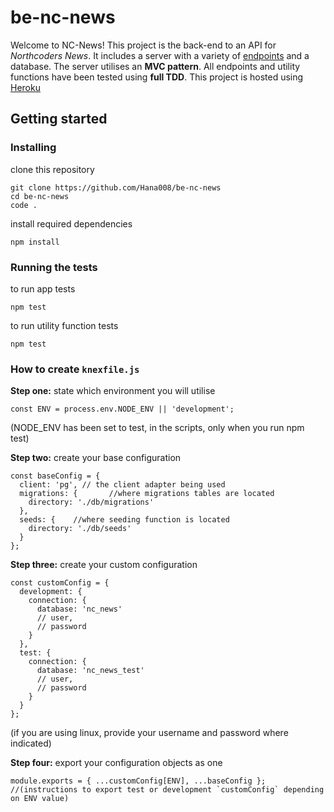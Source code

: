 # be-nc-news

Welcome to NC-News! This project is the back-end to an API for _Northcoders News_. 
It includes a server with a variety of [endpoints](https://github.com/Hana008/be-nc-news/blob/master/endpoints.json) and a database.
The server utilises an __MVC pattern__.
All endpoints and utility functions have been tested using __full TDD__.
This project is hosted using [Heroku](https://nc-news-ltd.herokuapp.com/)

## Getting started

### Installing

clone this repository

```
git clone https://github.com/Hana008/be-nc-news
cd be-nc-news
code .
```

install required dependencies

```
npm install
```

### Running the tests

to run app tests

```
npm test
```
to run utility function tests

```
npm test
```

### How to create `knexfile.js`

__Step one:__ state which environment you will utilise

```
const ENV = process.env.NODE_ENV || 'development';
```
(NODE_ENV has been set to test, in the scripts, only when you run npm test)


__Step two:__ create your base configuration

```
const baseConfig = {
  client: 'pg', // the client adapter being used
  migrations: {       //where migrations tables are located
    directory: './db/migrations' 
  },
  seeds: {    //where seeding function is located
    directory: './db/seeds'
  }
};
```

__Step three:__ create your custom configuration 

```
const customConfig = {
  development: {
    connection: {
      database: 'nc_news'
      // user,
      // password
    }
  },
  test: {
    connection: {
      database: 'nc_news_test'
      // user,
      // password
    }
  }
};
```
(if you are using linux, provide your username and password where indicated)

__Step four:__ export your configuration objects as one

```
module.exports = { ...customConfig[ENV], ...baseConfig }; //(instructions to export test or development `customConfig` depending on ENV value)

```
